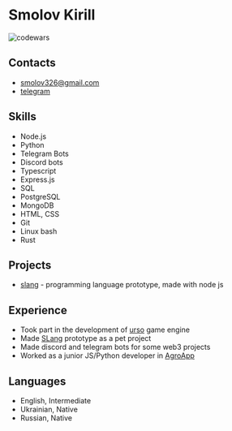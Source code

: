 # Smolov Kirill
![codewars](https://www.codewars.com/users/smolovk/badges/small)

## Contacts
* smolov326@gmail.com
* [telegram](https://t.me/smolovk)

## Skills
* Node.js
* Python
* Telegram Bots
* Discord bots
* Typescript
* Express.js
* SQL
* PostgreSQL
* MongoDB
* HTML, CSS
* Git
* Linux bash
* Rust

## Projects
* [slang](https://github.com/smolovk/slang) - programming language prototype, made with node js

## Experience
* Took part in the development of [urso](https://github.com/megbrimef/urso) game engine
* Made [SLang](https://github.com/smolovk/slang) prototype as a pet project
* Made discord and telegram bots for some web3 projects
* Worked as a junior JS/Python developer in [AgroApp](https://agroapp.com.ua)

## Languages
* English, Intermediate
* Ukrainian, Native
* Russian, Native

